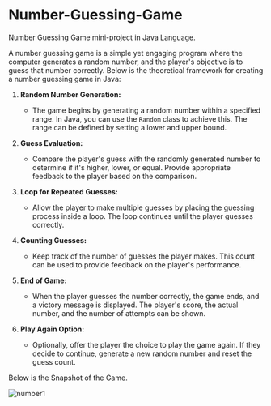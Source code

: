 # Number-Guessing-Game
Number Guessing Game mini-project in Java Language.

A number guessing game is a simple yet engaging program where the computer generates a random number, and the player's objective is to guess that number correctly. Below is the theoretical framework for creating a number guessing game in Java:

1. **Random Number Generation:**
   - The game begins by generating a random number within a specified range. In Java, you can use the `Random` class to achieve this. The range can be defined by setting a lower and upper bound.

2. **Guess Evaluation:**
   - Compare the player's guess with the randomly generated number to determine if it's higher, lower, or equal. Provide appropriate feedback to the player based on the comparison.

3. **Loop for Repeated Guesses:**
   - Allow the player to make multiple guesses by placing the guessing process inside a loop. The loop continues until the player guesses correctly.

4. **Counting Guesses:**
   - Keep track of the number of guesses the player makes. This count can be used to provide feedback on the player's performance.

5. **End of Game:**
   - When the player guesses the number correctly, the game ends, and a victory message is displayed. The player's score, the actual number, and the number of attempts can be shown.

6. **Play Again Option:**
   - Optionally, offer the player the choice to play the game again. If they decide to continue, generate a new random number and reset the guess count.

Below is the Snapshot of the Game.

![number1](https://github.com/sjm03github/Number-Guessing-Game/assets/149459866/538f48e4-e16b-4d2b-961a-9c2be0ccb09c)

